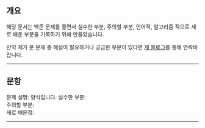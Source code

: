 ## 개요

해당 문서는 백준 문제를 풀면서 실수한 부분, 주의할 부분, 언어적, 알고리즘 적으로 새로 배운 부분을 기록하기 위해 만들었습니다.

만약 제가 푼 문제 중 해설이 필요하거나 궁금한 부분이 있다면 [제 블로그](https://mindorizip.tistory.com/guestbook)를 통해 연락바랍니다.

---
## 문항
문제 설명: 양식입니다.
실수한 부분:   
주의할 부분:   
새로 배운점:   

---